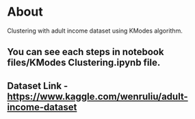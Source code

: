 # About
Clustering with adult income dataset using KModes algorithm.

## You can see each steps in notebook files/KModes Clustering.ipynb file.

## Dataset Link - https://www.kaggle.com/wenruliu/adult-income-dataset

